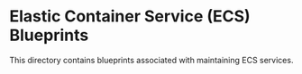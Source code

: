# Elastic Container Service (ECS) Blueprints

This directory contains blueprints associated with maintaining
ECS services.
